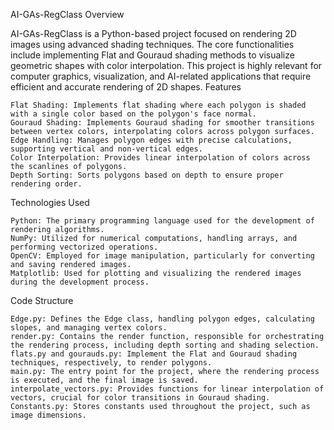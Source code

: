 AI-GAs-RegClass
Overview

AI-GAs-RegClass is a Python-based project focused on rendering 2D images using advanced shading techniques. The core functionalities include implementing Flat and Gouraud shading methods to visualize geometric shapes with color interpolation. This project is highly relevant for computer graphics, visualization, and AI-related applications that require efficient and accurate rendering of 2D shapes.
Features

    Flat Shading: Implements flat shading where each polygon is shaded with a single color based on the polygon's face normal.
    Gouraud Shading: Implements Gouraud shading for smoother transitions between vertex colors, interpolating colors across polygon surfaces.
    Edge Handling: Manages polygon edges with precise calculations, supporting vertical and non-vertical edges.
    Color Interpolation: Provides linear interpolation of colors across the scanlines of polygons.
    Depth Sorting: Sorts polygons based on depth to ensure proper rendering order.

Technologies Used

    Python: The primary programming language used for the development of rendering algorithms.
    NumPy: Utilized for numerical computations, handling arrays, and performing vectorized operations.
    OpenCV: Employed for image manipulation, particularly for converting and saving rendered images.
    Matplotlib: Used for plotting and visualizing the rendered images during the development process.

Code Structure

    Edge.py: Defines the Edge class, handling polygon edges, calculating slopes, and managing vertex colors.
    render.py: Contains the render function, responsible for orchestrating the rendering process, including depth sorting and shading selection.
    flats.py and gourauds.py: Implement the Flat and Gouraud shading techniques, respectively, to render polygons.
    main.py: The entry point for the project, where the rendering process is executed, and the final image is saved.
    interpolate_vectors.py: Provides functions for linear interpolation of vectors, crucial for color transitions in Gouraud shading.
    Constants.py: Stores constants used throughout the project, such as image dimensions.

